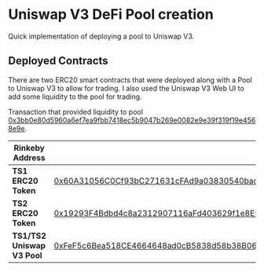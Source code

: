 # Uniswap V3 DeFi Pool creation
Quick implementation of deploying a pool to Uniswap V3.


## Deployed Contracts
There are two ERC20 smart contracts that were deployed along with a Pool to Uniswap V3 to allow for trading. I also used the Uniswap V3 Web UI to add some liquidity to the pool for trading.

Transaction that provided liquidity to pool [0x3bb0e80d5960a6ef7ea9fbb7418ec5b9047b269e0082e9e39f319f19e4568e9e](https://rinkeby.etherscan.io/tx/0x3bb0e80d5960a6ef7ea9fbb7418ec5b9047b269e0082e9e39f319f19e4568e9e).

| **Rinkeby Address** | |
| ----------- | ----------- |
| **TS1 ERC20 Token** | [0x60A31056C0Cf93bC271631cFAd9a03830540bac0](https://rinkeby.etherscan.io/tx/0x60A31056C0Cf93bC271631cFAd9a03830540bac0) |
| **TS2 ERC20 Token** | [0x19293F4Bdbd4c8a2312907116aFd403629f1e8E5](https://rinkeby.etherscan.io/tx/0x19293F4Bdbd4c8a2312907116aFd403629f1e8E5) |
| **TS1/TS2 Uniswap V3 Pool** | [0xFeF5c6Bea518CE4664648ad0cB5838d58b38B06e](https://rinkeby.etherscan.io/tx/0xFeF5c6Bea518CE4664648ad0cB5838d58b38B06e) |


